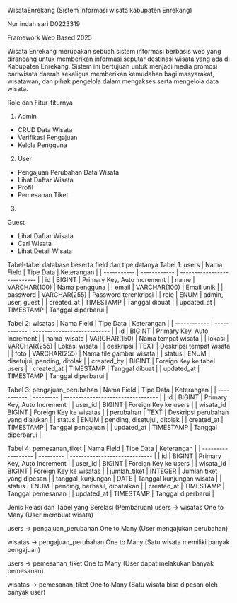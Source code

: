 <!-- <p align="center"><a href="https://laravel.com" target="_blank"><img src="https://raw.githubusercontent.com/laravel/art/master/logo-lockup/5%20SVG/2%20CMYK/1%20Full%20Color/laravel-logolockup-cmyk-red.svg" width="400" alt="Laravel Logo"></a></p>

<p align="center">
<a href="https://github.com/laravel/framework/actions"><img src="https://github.com/laravel/framework/workflows/tests/badge.svg" alt="Build Status"></a>
<a href="https://packagist.org/packages/laravel/framework"><img src="https://img.shields.io/packagist/dt/laravel/framework" alt="Total Downloads"></a>
<a href="https://packagist.org/packages/laravel/framework"><img src="https://img.shields.io/packagist/v/laravel/framework" alt="Latest Stable Version"></a>
<a href="https://packagist.org/packages/laravel/framework"><img src="https://img.shields.io/packagist/l/laravel/framework" alt="License"></a>
</p>

## About Laravel

Laravel is a web application framework with expressive, elegant syntax. We believe development must be an enjoyable and creative experience to be truly fulfilling. Laravel takes the pain out of development by easing common tasks used in many web projects, such as:

- [Simple, fast routing engine](https://laravel.com/docs/routing).
- [Powerful dependency injection container](https://laravel.com/docs/container).
- Multiple back-ends for [session](https://laravel.com/docs/session) and [cache](https://laravel.com/docs/cache) storage.
- Expressive, intuitive [database ORM](https://laravel.com/docs/eloquent).
- Database agnostic [schema migrations](https://laravel.com/docs/migrations).
- [Robust background job processing](https://laravel.com/docs/queues).
- [Real-time event broadcasting](https://laravel.com/docs/broadcasting).

Laravel is accessible, powerful, and provides tools required for large, robust applications.

## Learning Laravel

Laravel has the most extensive and thorough [documentation](https://laravel.com/docs) and video tutorial library of all modern web application frameworks, making it a breeze to get started with the framework.

You may also try the [Laravel Bootcamp](https://bootcamp.laravel.com), where you will be guided through building a modern Laravel application from scratch.

If you don't feel like reading, [Laracasts](https://laracasts.com) can help. Laracasts contains thousands of video tutorials on a range of topics including Laravel, modern PHP, unit testing, and JavaScript. Boost your skills by digging into our comprehensive video library.

## Laravel Sponsors

We would like to extend our thanks to the following sponsors for funding Laravel development. If you are interested in becoming a sponsor, please visit the [Laravel Partners program](https://partners.laravel.com).

### Premium Partners

- **[Vehikl](https://vehikl.com/)**
- **[Tighten Co.](https://tighten.co)**
- **[Kirschbaum Development Group](https://kirschbaumdevelopment.com)**
- **[64 Robots](https://64robots.com)**
- **[Curotec](https://www.curotec.com/services/technologies/laravel/)**
- **[DevSquad](https://devsquad.com/hire-laravel-developers)**
- **[Redberry](https://redberry.international/laravel-development/)**
- **[Active Logic](https://activelogic.com)**

## Contributing

Thank you for considering contributing to the Laravel framework! The contribution guide can be found in the [Laravel documentation](https://laravel.com/docs/contributions).

## Code of Conduct

In order to ensure that the Laravel community is welcoming to all, please review and abide by the [Code of Conduct](https://laravel.com/docs/contributions#code-of-conduct).

## Security Vulnerabilities

If you discover a security vulnerability within Laravel, please send an e-mail to Taylor Otwell via [taylor@laravel.com](mailto:taylor@laravel.com). All security vulnerabilities will be promptly addressed.

## License

The Laravel framework is open-sourced software licensed under the [MIT license](https://opensource.org/licenses/MIT). -->

WisataEnrekang
(Sistem informasi wisata kabupaten Enrekang)






Nur indah sari
D0223319

Framework Web Based
2025



Wisata Enrekang merupakan sebuah sistem informasi berbasis web yang dirancang untuk memberikan informasi seputar destinasi wisata yang ada di Kabupaten Enrekang. Sistem ini bertujuan untuk menjadi media promosi pariwisata daerah sekaligus memberikan kemudahan bagi masyarakat, wisatawan, dan pihak pengelola dalam mengakses serta mengelola data wisata.




Role dan Fitur-fiturnya
1. Admin	
- CRUD Data Wisata
- Verifikasi Pengajuan
- Kelola Pengguna
2. User	
- Pengajuan Perubahan Data Wisata
- Lihat Daftar Wisata
- Profil
- Pemesanan Tiket
3. 
Guest	
- Lihat Daftar Wisata
- Cari Wisata
- Lihat Detail Wisata

Tabel-tabel database beserta field dan tipe datanya
Tabel 1: users
| Nama Field  | Tipe Data    | Keterangan                  |
| ----------- | ------------ | --------------------------- |
| id          | BIGINT       | Primary Key, Auto Increment |
| name        | VARCHAR(100) | Nama pengguna               |
| email       | VARCHAR(100) | Email unik                  |
| password    | VARCHAR(255) | Password terenkripsi        |
| role        | ENUM         | admin, user, guest          |
| created\_at | TIMESTAMP    | Tanggal dibuat              |
| updated\_at | TIMESTAMP    | Tanggal diperbarui          |

Tabel 2: wisatas
| Nama Field   | Tipe Data    | Keterangan                  |
| ------------ | ------------ | --------------------------- |
| id           | BIGINT       | Primary Key, Auto Increment |
| nama\_wisata | VARCHAR(150) | Nama tempat wisata          |
| lokasi       | VARCHAR(255) | Lokasi wisata               |
| deskripsi    | TEXT         | Deskripsi tempat wisata     |
| foto         | VARCHAR(255) | Nama file gambar wisata     |
| status       | ENUM         | disetujui, pending, ditolak |
| created\_by  | BIGINT       | Foreign Key ke tabel users  |
| created\_at  | TIMESTAMP    | Tanggal dibuat              |
| updated\_at  | TIMESTAMP    | Tanggal diperbarui          |


Tabel 3: pengajuan_perubahan
| Nama Field  | Tipe Data | Keterangan                        |
| ----------- | --------- | --------------------------------- |
| id          | BIGINT    | Primary Key, Auto Increment       |
| user\_id    | BIGINT    | Foreign Key ke users              |
| wisata\_id  | BIGINT    | Foreign Key ke wisatas            |
| perubahan   | TEXT      | Deskripsi perubahan yang diajukan |
| status      | ENUM      | pending, disetujui, ditolak       |
| created\_at | TIMESTAMP | Tanggal pengajuan                 |
| updated\_at | TIMESTAMP | Tanggal diperbarui                |


Tabel 4: pemesanan_tiket
| Nama Field         | Tipe Data | Keterangan                    |
| ------------------ | --------- | ----------------------------- |
| id                 | BIGINT    | Primary Key, Auto Increment   |
| user\_id           | BIGINT    | Foreign Key ke users          |
| wisata\_id         | BIGINT    | Foreign Key ke wisatas        |
| jumlah\_tiket      | INTEGER   | Jumlah tiket yang dipesan     |
| tanggal\_kunjungan | DATE      | Tanggal kunjungan wisata      |
| status             | ENUM      | pending, berhasil, dibatalkan |
| created\_at        | TIMESTAMP | Tanggal pemesanan             |
| updated\_at        | TIMESTAMP | Tanggal diperbarui            |


Jenis Relasi dan Tabel yang Berelasi (Pembaruan)
users → wisatas
One to Many (User membuat wisata)

users → pengajuan_perubahan
One to Many (User mengajukan perubahan)

wisatas → pengajuan_perubahan
One to Many (Satu wisata memiliki banyak pengajuan)

users → pemesanan_tiket
One to Many (User dapat melakukan banyak pemesanan)

wisatas → pemesanan_tiket
One to Many (Satu wisata bisa dipesan oleh banyak user)
